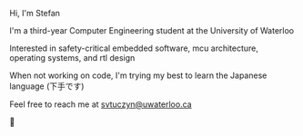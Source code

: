 Hi, I'm Stefan

I'm a third-year Computer Engineering student at the University of Waterloo

Interested in safety-critical embedded software, mcu architecture, operating systems, and rtl design

When not working on code, I'm trying my best to learn the Japanese language (下手です)

Feel free to reach me at svtuczyn@uwaterloo.ca

🌸
